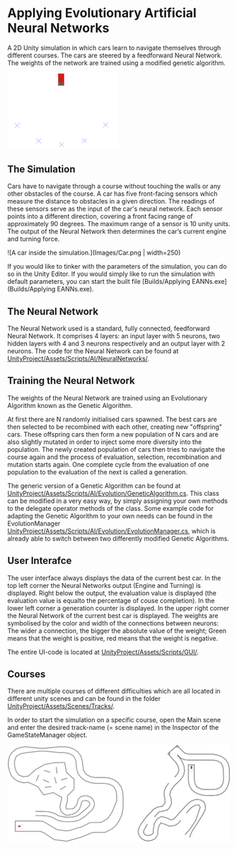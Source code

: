 # Applying Evolutionary Artificial Neural Networks

A 2D Unity simulation in which cars learn to navigate themselves through different courses. The cars are steered by a feedforward Neural Network. The weights of the network are trained using a modified genetic algorithm.



<img src="Images/Car.png" width="250">


## The Simulation

Cars have to navigate through a course without touching the walls or any other obstacles of the course. A car has five front-facing sensors which measure the distance to obstacles in a given direction. The readings of these sensors serve as the input of the car's neural network. Each sensor points into a different direction, covering a front facing range of approximately 90 degrees. The maximum range of a sensor is 10 unity units. The output of the Neural Network then determines the car’s current engine and turning force.


![A car inside the simulation.](Images/Car.png | width=250)



If you would like to tinker with the parameters of the simulation, you can do so in the Unity Editor. If you would simply like to run the simulation with default parameters, you can start the built file [Builds/Applying EANNs.exe](Builds/Applying EANNs.exe).


## The Neural Network

The Neural Network used is a standard, fully connected, feedforward Neural Network. It comprises 4 layers: an input layer with 5 neurons, two hidden layers with 4 and 3 neurons respectively and an output layer with 2 neurons.
The code for the Neural Network can be found at [UnityProject/Assets/Scripts/AI/NeuralNetworks/](UnityProject/Assets/Scripts/AI/NeuralNetworks/).


## Training the Neural Network

The weights of the Neural Network are trained using an Evolutionary Algorithm known as the Genetic Algorithm.

At first there are N randomly initialised cars spawned. The best cars are then selected to be recombined with each other, creating new "offspring" cars. These offspring cars then form a new population of N cars and are 
also slightly mutated in order to inject some more diversity into the population. The newly created population of cars then tries to navigate the course again and the process of evaluation, selection, recombination and mutation starts again. One complete cycle from the evaluation of one population to the evaluation of the next is called a generation.

The generic version of a Genetic Algorithm can be found at [UnityProject/Assets/Scripts/AI/Evolution/GeneticAlgorithm.cs](UnityProject/Assets/Scripts/AI/Evolution/GeneticAlgorithm.cs). This class can be modified in a very easy way, by simply assigning your own methods to the delegate operator methods of the class. Some example code for adapting the Genetic Algorithm to your own needs can be found in the EvolutionManager  [UnityProject/Assets/Scripts/AI/Evolution/EvolutionManager.cs](UnityProject/Assets/Scripts/AI/Evolution/EvolutionManager.cs), which is already able to switch between two differently modified Genetic Algorithms.


## User Interafce

The user interface always displays the data of the current best car. In the top left corner the Neural Networks output (Engine and Turning) is displayed. Right below the output, the evaluation value is displayed (the evaluation value is equalto the percentage of couse completion). In the lower left corner a generation counter is displayed. In the upper right corner the Neural Network of the current best car is displayed. The weights are symbolised by the color and width of the connections between neurons: The wider a connection, the bigger the absolute value of the weight; Green means that the weight is positive, red means that the weight is negative.

The entire UI-code is located at [UnityProject/Assets/Scripts/GUI/](UnityProject/Assets/Scripts/GUI/).


## Courses

There are multiple courses of different difficulties which are all located in different unity scenes and can be found in the folder [UnityProject/Assets/Scenes/Tracks/](UnityProject/Assets/Scenes/Tracks/).

In order to start the simulation on a specific course, open the Main scene and enter the desired track-name (= scene name) in the Inspector of the GameStateManager object.


![Two different courses the cars can be trained on.](Images/Courses.png)



